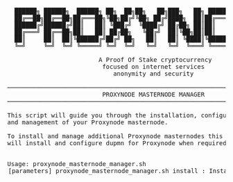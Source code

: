 <pre>

  ██████╗ ██████╗  ██████╗ ██╗  ██╗██╗   ██╗███╗   ██╗ ██████╗ ██████╗ ███████╗
  ██╔══██╗██╔══██╗██╔═══██╗╚██╗██╔╝╚██╗ ██╔╝████╗  ██║██╔═══██╗██╔══██╗██╔════╝
  ██████╔╝██████╔╝██║   ██║ ╚███╔╝  ╚████╔╝ ██╔██╗ ██║██║   ██║██║  ██║█████╗
  ██╔═══╝ ██╔══██╗██║   ██║ ██╔██╗   ╚██╔╝  ██║╚██╗██║██║   ██║██║  ██║██╔══╝
  ██║     ██║  ██║╚██████╔╝██╔╝ ██╗   ██║   ██║ ╚████║╚██████╔╝██████╔╝███████╗
  ╚═╝     ╚═╝  ╚═╝ ╚═════╝ ╚═╝  ╚═╝   ╚═╝   ╚═╝  ╚═══╝ ╚═════╝ ╚═════╝ ╚══════╝

                         A Proof Of Stake cryptocurrency
                          focused on internet services
                             anonymity and security

───────────────────────────────────────────────────────────────────────────────
                          PROXYNODE MASTERNODE MANAGER
───────────────────────────────────────────────────────────────────────────────

This script will guide you through the installation, configuration
and management of your Proxynode masternode.

To install and manage additional Proxynode masternodes this script
will install and configure dupmn for Proxynode when required.


Usage: proxynode_masternode_manager.sh <option> [parameters]

proxynode_masternode_manager.sh install           : Install Proxynode masternode(s)
proxynode_masternode_manager.sh summary           : Display Proxynode main masternode installation summary
proxynode_masternode_manager.sh help              : Display this help text
proxynode_masternode_manager.sh update            : Update Proxynode binaries
proxynode_masternode_manager.sh bootstrap         : Download and install Proxynode bootstrap
proxynode_masternode_manager.sh createbootstrap   : Create Proxynode bootstrap (from installed masternode)
proxynode_masternode_manager.sh stop              : Stop Proxynode masternode
proxynode_masternode_manager.sh start             : Start Proxynode masternode
proxynode_masternode_manager.sh status            : Show Proxynode masternode status
proxynode_masternode_manager.sh monitor [seconds] : Monitor Proxynode masternode and system continuously
proxynode_masternode_manager.sh showconf          : Display contents of prx.conf
proxynode_masternode_manager.sh replace strA strB : Replace 'string A' with 'string B' in prx.conf
proxynode_masternode_manager.sh dupmn             : Install or update dupmn
proxynode_masternode_manager.sh disclaimer        : Display disclaimer
proxynode_masternode_manager.sh donation          : Show donation addresses




DISCLAIMER

This script is provided 'as is', without warranty of any kind.
Be aware that this script is run at your own risk and while this script
has been written with the intention of minimizing the potential for
unintended consequences, the owners, providers and contributors
can not be held responsible for any misuse or script problems.
The owners, providers and contributors assume no liability for any
financial loss, loss in revenue, loss of data, damages, direct or
consequential that may result from the use of this script and
the software that is downloaded and installed with it.

</pre
